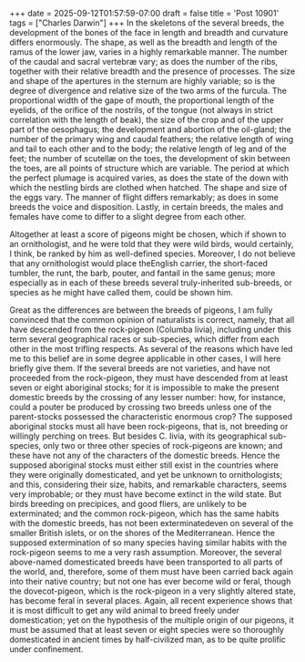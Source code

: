 +++
date = 2025-09-12T01:57:59-07:00
draft = false
title = 'Post 10901'
tags = ["Charles Darwin"]
+++
In the skeletons of the several breeds, the development of the bones of the face in length and breadth and curvature differs enormously. The shape, as well as the breadth and length of the ramus of the lower jaw, varies in a highly remarkable manner. The number of the caudal and sacral vertebræ vary; as does the number of the ribs, together with their relative breadth and the presence of processes. The size and shape of the apertures in the sternum are highly variable; so is the degree of divergence and relative size of the two arms of the furcula. The proportional width of the gape of mouth, the proportional length of the eyelids, of the orifice of the nostrils, of the tongue (not always in strict correlation with the length of beak), the size of the crop and of the upper part of the oesophagus; the development and abortion of the oil-gland; the number of the primary wing and caudal feathers; the relative length of wing and tail to each other and to the body; the relative length of leg and of the feet; the number of scutellæ on the toes, the development of skin between the toes, are all points of structure which are variable. The period at which the perfect plumage is acquired varies, as does the state of the down with which the nestling birds are clothed when hatched. The shape and size of the eggs vary. The manner of flight differs remarkably; as does in some breeds the voice and disposition. Lastly, in certain breeds, the males and females have come to differ to a slight degree from each other.

Altogether at least a score of pigeons might be chosen, which if shown to an ornithologist, and he were told that they were wild birds, would certainly, I think, be ranked by him as well-defined species. Moreover, I do not believe that any ornithologist would place theEnglish carrier, the short-faced tumbler, the runt, the barb, pouter, and fantail in the same genus; more especially as in each of these breeds several truly-inherited sub-breeds, or species as he might have called them, could be shown him.

Great as the differences are between the breeds of pigeons, I am fully convinced that the common opinion of naturalists is correct, namely, that all have descended from the rock-pigeon (Columba livia), including under this term several geographical races or sub-species, which differ from each other in the most trifling respects. As several of the reasons which have led me to this belief are in some degree applicable in other cases, I will here briefly give them. If the several breeds are not varieties, and have not proceeded from the rock-pigeon, they must have descended from at least seven or eight aboriginal stocks; for it is impossible to make the present domestic breeds by the crossing of any lesser number: how, for instance, could a pouter be produced by crossing two breeds unless one of the parent-stocks possessed the characteristic enormous crop? The supposed aboriginal stocks must all have been rock-pigeons, that is, not breeding or willingly perching on trees. But besides C. livia, with its geographical sub-species, only two or three other species of rock-pigeons are known; and these have not any of the characters of the domestic breeds. Hence the supposed aboriginal stocks must either still exist in the countries where they were originally domesticated, and yet be unknown to ornithologists; and this, considering their size, habits, and remarkable characters, seems very improbable; or they must have become extinct in the wild state. But birds breeding on precipices, and good fliers, are unlikely to be exterminated; and the common rock-pigeon, which has the same habits with the domestic breeds, has not been exterminatedeven on several of the smaller British islets, or on the shores of the Mediterranean. Hence the supposed extermination of so many species having similar habits with the rock-pigeon seems to me a very rash assumption. Moreover, the several above-named domesticated breeds have been transported to all parts of the world, and, therefore, some of them must have been carried back again into their native country; but not one has ever become wild or feral, though the dovecot-pigeon, which is the rock-pigeon in a very slightly altered state, has become feral in several places. Again, all recent experience shows that it is most difficult to get any wild animal to breed freely under domestication; yet on the hypothesis of the multiple origin of our pigeons, it must be assumed that at least seven or eight species were so thoroughly domesticated in ancient times by half-civilized man, as to be quite prolific under confinement.
